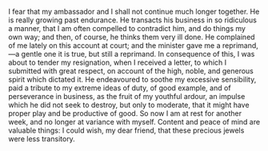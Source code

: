 I fear that my ambassador and I shall not continue much longer together. He is really growing past endurance. He transacts his business in so ridiculous a manner, that I am often compelled to contradict him, and do things my own way; and then, of course, he thinks them very ill done. He complained of me lately on this account at court; and the minister gave me a reprimand,—a gentle one it is true, but still a reprimand. In consequence of this, I was about to tender my resignation, when I received a letter, to which I submitted with great respect, on account of the high, noble, and generous spirit which dictated it. He endeavoured to soothe my excessive sensibility, paid a tribute to my extreme ideas of duty, of good example, and of perseverance in business, as the fruit of my youthful ardour, an impulse which he did not seek to destroy, but only to moderate, that it might have proper play and be productive of good. So now I am at rest for another week, and no longer at variance with myself. Content and peace of mind are valuable things: I could wish, my dear friend, that these precious jewels were less transitory.